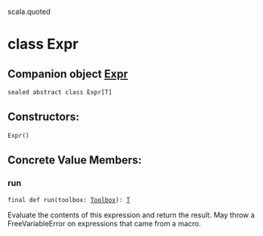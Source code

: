 scala.quoted
# class Expr

## Companion object <a href="./Expr$.md">Expr</a>

<pre><code class="language-scala" >sealed abstract class Expr[T]</pre></code>
## Constructors:
<pre><code class="language-scala" >Expr()</pre></code>

## Concrete Value Members:
### run
<pre><code class="language-scala" >final def run(toolbox: <a href="./Toolbox.md">Toolbox</a>): <a href="./Expr.md#T">T</a></pre></code>
Evaluate the contents of this expression and return the result.
May throw a FreeVariableError on expressions that came from a macro.

